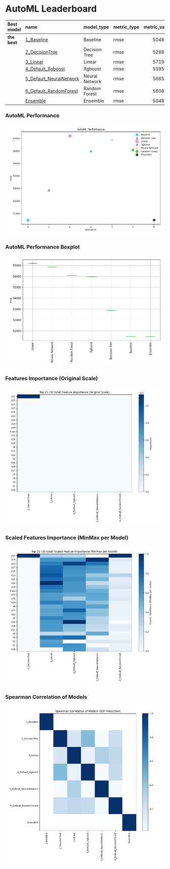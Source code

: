 # AutoML Leaderboard

| Best model   | name                                                         | model_type     | metric_type   |   metric_value |   train_time |
|:-------------|:-------------------------------------------------------------|:---------------|:--------------|---------------:|-------------:|
| **the best** | [1_Baseline](1_Baseline/README.md)                           | Baseline       | rmse          |        50483.6 |         1.05 |
|              | [2_DecisionTree](2_DecisionTree/README.md)                   | Decision Tree  | rmse          |        52882.4 |        42.54 |
|              | [3_Linear](3_Linear/README.md)                               | Linear         | rmse          |        57196.1 |        10.9  |
|              | [4_Default_Xgboost](4_Default_Xgboost/README.md)             | Xgboost        | rmse          |        55959.8 |        11.49 |
|              | [5_Default_NeuralNetwork](5_Default_NeuralNetwork/README.md) | Neural Network | rmse          |        56854.4 |         2.33 |
|              | [6_Default_RandomForest](6_Default_RandomForest/README.md)   | Random Forest  | rmse          |        56083.7 |        20.07 |
|              | [Ensemble](Ensemble/README.md)                               | Ensemble       | rmse          |        50483.6 |         0.49 |

### AutoML Performance
![AutoML Performance](ldb_performance.png)

### AutoML Performance Boxplot
![AutoML Performance Boxplot](ldb_performance_boxplot.png)

### Features Importance (Original Scale)
![features importance across models](features_heatmap.png)



### Scaled Features Importance (MinMax per Model)
![scaled features importance across models](features_heatmap_scaled.png)



### Spearman Correlation of Models
![models spearman correlation](correlation_heatmap.png)

